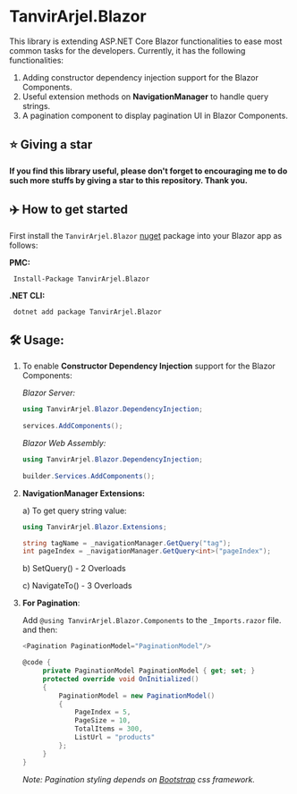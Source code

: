 # TanvirArjel.Blazor
This library is extending ASP.NET Core Blazor functionalities to ease most common tasks for the developers. Currently, it has the following functionalities:

1. Adding constructor dependency injection support for the Blazor Components.
2. Useful extension methods on **NavigationManager** to handle query strings.
3. A pagination component to display pagination UI in Blazor Components.

## ⭐ Giving a star

**If you find this library useful, please don't forget to encouraging me to do such more stuffs by giving a star to this repository. Thank you.**

## ✈️ How to get started
First install the `TanvirArjel.Blazor` [nuget](https://www.nuget.org/packages/TanvirArjel.Blazor/) package into your Blazor app as follows:

**PMC:**

     Install-Package TanvirArjel.Blazor
     
**.NET CLI:**

     dotnet add package TanvirArjel.Blazor
    
## 🛠️ Usage:

1. To enable **Constructor Dependency Injection** support for the Blazor Components:

    *Blazor Server:*
    ```C#
    using TanvirArjel.Blazor.DependencyInjection;
        
    services.AddComponents();
    ```
    
    *Blazor Web Assembly:*
    ```C#
    using TanvirArjel.Blazor.DependencyInjection;
        
    builder.Services.AddComponents();
    ```
2. **NavigationManager Extensions:**

   a) To get query string value:
   ```C#
   using TanvirArjel.Blazor.Extensions;
   
   string tagName = _navigationManager.GetQuery("tag");
   int pageIndex = _navigationManager.GetQuery<int>("pageIndex");
   ```
   
   b) SetQuery() - 2 Overloads
   
   c) NavigateTo() - 3 Overloads

3. **For Pagination**:

   Add `@using TanvirArjel.Blazor.Components` to the `_Imports.razor` file. and then:
   
   ```C#
   <Pagination PaginationModel="PaginationModel"/>
   
   @code {
        private PaginationModel PaginationModel { get; set; }
        protected override void OnInitialized()
        {
            PaginationModel = new PaginationModel()
            {
                PageIndex = 5,
                PageSize = 10,
                TotalItems = 300,
                ListUrl = "products"
            };
        }
   }
   ```
   *Note: Pagination styling depends on [Bootstrap](https://getbootstrap.com/) css framework.*
